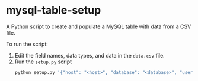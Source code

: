 # mysql-table-setup
A Python script to create and populate a MySQL table with data from a CSV file.

To run the script: 
1. Edit the field names, data types, and data in the `data.csv` file.
2. Run the `setup.py` script
    ```bash
    python setup.py '{"host": "<host>", "database": "<database>", "user": "<user>", "password": "<password>"}' "<table_name>"
    ```

